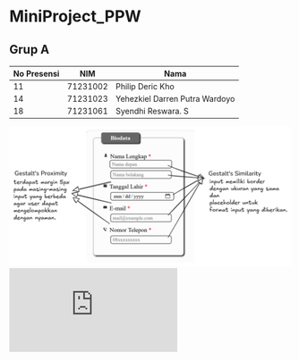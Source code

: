 # MiniProject_PPW
## Grup A
| No Presensi | NIM | Nama |
| ------------| ----| -----|
|11 	| 71231002  | 	Philip Deric Kho |
|14 	| 71231023 	|   Yehezkiel Darren Putra Wardoyo |
|18   |	71231061 	|   Syendhi Reswara. S |

![Alt mmm](https://github.com/YehezkielDarren/MiniProject_PPW/blob/main/minippw_imk.png)
![Alt link_pdf](https://github.com/YehezkielDarren/MiniProject_PPW/blob/main/imk.pdf)
